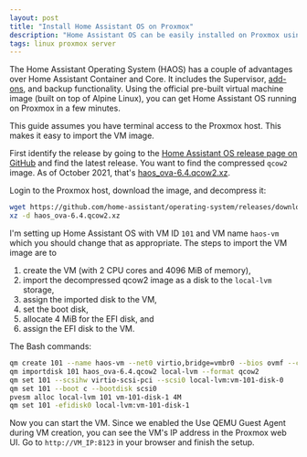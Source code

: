 ```yaml
---
layout: post
title: "Install Home Assistant OS on Proxmox"
description: "Home Assistant OS can be easily installed on Proxmox using the qcow2 virtual machine image."
tags: linux proxmox server
---
```


The Home Assistant Operating System (HAOS) has a couple of advantages over Home Assistant Container and Core. It
includes the Supervisor, [add-ons](https://www.home-assistant.io/addons), and backup functionality. Using the official
pre-built virtual machine image (built on top of Alpine Linux), you can get Home Assistant OS running on Proxmox in a
few minutes.

This guide assumes you have terminal access to the Proxmox host. This makes it easy to import the VM image.

First identify the release by going to the [Home Assistant OS release page on GitHub](https://github.com/home-assistant/operating-system/releases)
and find the latest release. You want to find the compressed `qcow2` image. As of October 2021, that's
[haos_ova-6.4.qcow2.xz](https://github.com/home-assistant/operating-system/releases/download/6.4/haos_ova-6.4.qcow2.xz).

Login to the Proxmox host, download the image, and decompress it:

```bash
wget https://github.com/home-assistant/operating-system/releases/download/6.4/haos_ova-6.4.qcow2.xz
xz -d haos_ova-6.4.qcow2.xz
```

I'm setting up Home Assistant OS with VM ID `101` and VM name `haos-vm` which you should change that as appropriate.
The steps to import the VM image are to

1. create the VM (with 2 CPU cores and 4096 MiB of memory),
2. import the decompressed qcow2 image as a disk to the `local-lvm` storage,
3. assign the imported disk to the VM,
4. set the boot disk,
5. allocate 4 MiB for the EFI disk, and
6. assign the EFI disk to the VM.

The Bash commands:

```bash
qm create 101 --name haos-vm --net0 virtio,bridge=vmbr0 --bios ovmf --cores 2 --memory 4096 --agent enabled=1
qm importdisk 101 haos_ova-6.4.qcow2 local-lvm --format qcow2
qm set 101 --scsihw virtio-scsi-pci --scsi0 local-lvm:vm-101-disk-0
qm set 101 --boot c --bootdisk scsi0
pvesm alloc local-lvm 101 vm-101-disk-1 4M
qm set 101 -efidisk0 local-lvm:vm-101-disk-1
```

Now you can start the VM. Since we enabled the Use QEMU Guest Agent during VM creation, you can see the VM's IP address
in the Proxmox web UI. Go to `http://VM_IP:8123` in your browser and finish the setup.
